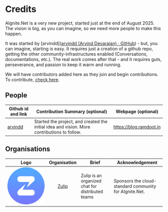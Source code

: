 # Credits

AIgnite.Net is a very new project, started just at the end of August 2025. The vision is big, as you can imagine, so we need more people to make this happen.

It was started by \[arvindd]\([arvindd (Arvind Devarajan) · GitHub](https://github.com/arvindd/)) - but, you can imagine, starting is easy. It requires just a creation of a github repo, getting the other community-infrastructures enabled (Conversations, documentations, etc.). The real work comes after that - and it requires guts, perseverance, and passion to keep it warm and running.

We will have contributors added here as they join and begin contributions. To contribute, [check here](../CONTRIBUTING.md).

## People

| Github id and link                     | Contribution Summary (optional)                                                             | Webpage (optional)      |
| -------------------------------------- | ------------------------------------------------------------------------------------------- | ----------------------- |
| [arvindd](https://github.com/arvindd/) | Started the project, and created the initial idea and vision. More contributions to follow. | https://blog.ramdoot.in |

## Organisations

|                              Logo                             |        Organisation        | Brief                                            | Acknowledgement                                        |
| :-----------------------------------------------------------: | :------------------------: | ------------------------------------------------ | ------------------------------------------------------ |
| <img src="img/zulip-icon-circle.svg" alt="" data-size="line"> | [Zulip](https://zulip.com) | Zulip is an organized chat for distributed teams | Sponsors the cloud-standard community for AIgnite.Net. |
